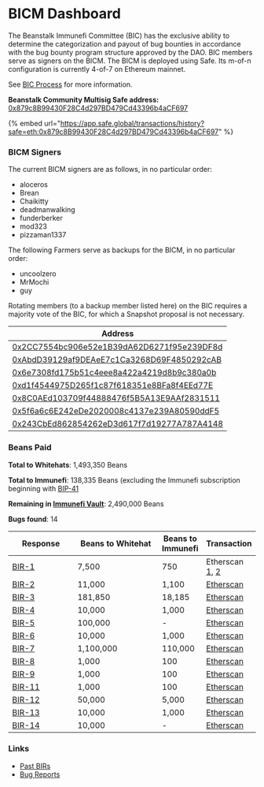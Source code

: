 # BICM Dashboard

The Beanstalk Immunefi Committee (BIC) has the exclusive ability to determine the categorization and payout of bug bounties in accordance with the bug bounty program structure approved by the DAO. BIC members serve as signers on the BICM. The BICM is deployed using Safe. Its m-of-n configuration is currently 4-of-7 on Ethereum mainnet.

See [BIC Process](bic-process.md) for more information.

**Beanstalk Community Multisig Safe address:** [0x879c8B99430F28C4d297BD479Cd43396b4aCF697](https://etherscan.io/address/0x879c8B99430F28C4d297BD479Cd43396b4aCF697)

{% embed url="https://app.safe.global/transactions/history?safe=eth:0x879c8B99430F28C4d297BD479Cd43396b4aCF697" %}

### **BICM Signers**

The current BICM signers are as follows, in no particular order:

* aloceros
* Brean
* Chaikitty
* deadmanwalking
* funderberker
* mod323
* pizzaman1337

The following Farmers serve as backups for the BICM, in no particular order:

* uncoolzero
* MrMochi
* guy

Rotating members (to a backup member listed here) on the BIC requires a majority vote of the BIC, for which a Snapshot proposal is not necessary.

| Address                                                                                                                 |
| ----------------------------------------------------------------------------------------------------------------------- |
| [0x2CC7554bc906e52e1B39dA62D6271f95e239DF8d](https://etherscan.io/address/0x2CC7554bc906e52e1B39dA62D6271f95e239DF8d)   |
| [0xAbdD39129af9DEAeE7c1Ca3268D69F4850292cAB](https://etherscan.io/address/0xAbdD39129af9DEAeE7c1Ca3268D69F4850292cAB)   |
| [0x6e7308fd175b51c4eee8a422a4219d8b9c380a0b](https://etherscan.io/address/0x6e7308fd175b51c4eee8a422a4219d8b9c380a0b)   |
| [0xd1f4544975D265f1c87f618351e8BFa8f4EEd77E](https://etherscan.io/address/0xd1f4544975D265f1c87f618351e8BFa8f4EEd77E)   |
| [0x8C0AEd103709f44888476f5B5A13E9AAf2831511](https://snapshot.org/#/profile/0x8C0AEd103709f44888476f5B5A13E9AAf2831511) |
| [0x5f6a6c6E242eDe2020008c4137e239A80590ddF5](https://etherscan.io/address/0x5f6a6c6E242eDe2020008c4137e239A80590ddF5)   |
| [0x243CbEd862854262eD3d617f7d19277A787A4148](https://etherscan.io/address/0x243CbEd862854262eD3d617f7d19277A787A4148)   |

### **Beans Paid**

**Total to Whitehats**: 1,493,350 Beans

**Total to Immunefi**: 138,335 Beans (excluding the Immunefi subscription beginning with [BIP-41](https://arweave.net/uI_aXutcoWvZajzcSoJOfJNeKCpJ8DcLuPPhR-8NOKk)

**Remaining in [Immunefi Vault](https://etherscan.io/address/0x66Efac6e6d58D4058CF017E66a0039315a3eb29C)**: 2,490,000 Beans

**Bugs found**: 14

<table><thead><tr><th width="132">Response</th><th width="184.33333333333331">Beans to Whitehat</th><th>Beans to Immunefi</th><th>Transaction</th></tr></thead><tbody><tr><td><a href="https://snapshot.org/#/beanstalkbugbounty.eth/proposal/0x1da231494fe8cf85edc50bf148b8557b3de8b0354018602b92075634d0e1f409">BIR-1</a></td><td>7,500</td><td>750</td><td>Etherscan <a href="https://etherscan.io/tx/0x1f3d3aaf1e24541400e0cc4c9f6985b21dbdccd1fa01df2b7873d62fb598d165">1</a>, <a href="https://etherscan.io/tx/0x5fa42d868c8df19fea6c12e49041583536fba3767b6aeaa62c3adf8415ef9ee4">2</a></td></tr><tr><td><a href="https://snapshot.org/#/beanstalkbugbounty.eth/proposal/0xb07c3ff8112c01849681a62980b5499599990e26e01d9ca244fd6483783ece2c">BIR-2</a></td><td>11,000</td><td>1,100</td><td><a href="https://etherscan.io/tx/0x89c4c574545d9243313aeab5a4e11ade0d9071766d93b9888a632e251b6dbb83">Etherscan</a></td></tr><tr><td><a href="https://snapshot.org/#/beanstalkbugbounty.eth/proposal/0x63fddb1e9c22a5b98defb607a5b6520444a0ef08736445238132c702a2a0e4fa">BIR-3</a></td><td>181,850</td><td>18,185</td><td><a href="https://etherscan.io/tx/0x1372a7f5bdf16690b126655b8325b6767fefc8061a6ffb6897a1edc5718d5718">Etherscan</a></td></tr><tr><td><a href="https://snapshot.org/#/beanstalkbugbounty.eth/proposal/0x60f6fcf25c3fe76003535708d9b14396dace659fddb2d6c7076da8ecce84840e">BIR-4</a></td><td>10,000</td><td>1,000</td><td><a href="https://etherscan.io/tx/0xc63edb49c81b7b0d637f7454801a9ab08a1ac691994f93b1fa64f2e2402578d1">Etherscan</a></td></tr><tr><td><a href="https://snapshot.org/#/beanstalkbugbounty.eth/proposal/0x32b1d929858088dc7a42527ba1b7c4cf87f9e15f8f70756d6032214479e8ec1d">BIR-5</a></td><td>100,000</td><td>-</td><td><a href="https://etherscan.io/tx/0x879f935e6ed752267da12cc447443eb0b35af200f8f19209c55643a6e16ac4c2">Etherscan</a></td></tr><tr><td><a href="https://snapshot.org/#/beanstalkbugbounty.eth/proposal/0x7c620c229c051514562e270f583b915932563b4bd323f35b4287fb2ed2458513">BIR-6</a></td><td>10,000</td><td>1,000</td><td><a href="https://etherscan.io/tx/0x879f935e6ed752267da12cc447443eb0b35af200f8f19209c55643a6e16ac4c2">Etherscan</a></td></tr><tr><td><a href="https://snapshot.org/#/beanstalkbugbounty.eth/proposal/0x3df4899741db63e66e51939166df737bdb1166be18633dd2dd78fdce45dd22bd">BIR-7</a></td><td>1,100,000</td><td>110,000</td><td><a href="https://etherscan.io/tx/0x1b8305998bb9a20eb87cd547afc3d06e2b9424b34a1336148d4c4bcd2c439243">Etherscan</a></td></tr><tr><td><a href="https://snapshot.org/#/beanstalkbugbounty.eth/proposal/0x75bc2bffeb4c38e3bc64b0bde09b4545a523f66334d61e0866db2d884c56162f">BIR-8</a></td><td>1,000</td><td>100</td><td><a href="https://etherscan.io/tx/0xba0ca36674e9a492d8ea4df619544a780a997d960ce95f34a3b4a3c9f291a409">Etherscan</a></td></tr><tr><td><a href="https://snapshot.org/#/beanstalkbugbounty.eth/proposal/0x3a6ce826f65fc198565a6d35852f21cde955141741052ad34e2f15d375820e12">BIR-9</a></td><td>1,000</td><td>100</td><td><a href="https://etherscan.io/tx/0xba0ca36674e9a492d8ea4df619544a780a997d960ce95f34a3b4a3c9f291a409">Etherscan</a></td></tr><tr><td><a href="https://snapshot.org/#/beanstalkbugbounty.eth/proposal/0xc9c24e53808bf7de86f54c27a2d0a71b9dcbb916b74e9493d521e6b64fe8d63e">BIR-11</a></td><td>1,000</td><td>100</td><td><a href="https://etherscan.io/tx/0x559ebc39c3111906ec704dbafd1e5833d4b9ec467b9bcc583caeec968c8ffb76">Etherscan</a></td></tr><tr><td><a href="https://snapshot.org/#/beanstalkbugbounty.eth/proposal/0x66b7fa7d5cab3f97f8a685004bf465b8ab603edc55bb9d5b24ea92d64173a50a">BIR-12</a></td><td>50,000</td><td>5,000</td><td><a href="https://etherscan.io/tx/0x559ebc39c3111906ec704dbafd1e5833d4b9ec467b9bcc583caeec968c8ffb76">Etherscan</a></td></tr><tr><td><a href="https://snapshot.org/#/beanstalkbugbounty.eth/proposal/0x971214b1ae7847c743704c3014c92f47e8c8a151cc786a4f0519c2c8624beecd">BIR-13</a></td><td>10,000</td><td>1,000</td><td><a href="https://etherscan.io/tx/0x511d493cf7eceb23305f5526a1b94782aabb961c0d9b9c6e943c93570c53565f">Etherscan</a></td></tr><tr><td><a href="https://arweave.net/NcqX06mQ0c_FSkLxzVt1IEmWNrW7_03GXww-EsZKFq4">BIR-14</a></td><td>10,000</td><td>-</td><td><a href="https://etherscan.io/tx/0xd0bc786d99f0ca544d1ee30cfc728c4edb309d4c27fa27ed4884adbda5ec5b96">Etherscan</a></td></tr></tbody></table>

### Links

* [Past BIRs](https://github.com/BeanstalkFarms/Beanstalk-Governance-Proposals/tree/master/bir)
* [Bug Reports](https://community.bean.money/bug-reports)
